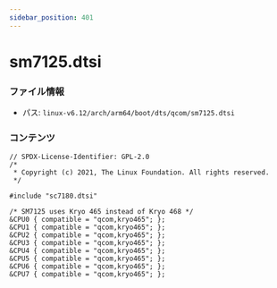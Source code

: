 ```yaml
---
sidebar_position: 401
---
```

# sm7125.dtsi

### ファイル情報

- パス: `linux-v6.12/arch/arm64/boot/dts/qcom/sm7125.dtsi`

### コンテンツ

```dtsi
// SPDX-License-Identifier: GPL-2.0
/*
 * Copyright (c) 2021, The Linux Foundation. All rights reserved.
 */

#include "sc7180.dtsi"

/* SM7125 uses Kryo 465 instead of Kryo 468 */
&CPU0 { compatible = "qcom,kryo465"; };
&CPU1 { compatible = "qcom,kryo465"; };
&CPU2 { compatible = "qcom,kryo465"; };
&CPU3 { compatible = "qcom,kryo465"; };
&CPU4 { compatible = "qcom,kryo465"; };
&CPU5 { compatible = "qcom,kryo465"; };
&CPU6 { compatible = "qcom,kryo465"; };
&CPU7 { compatible = "qcom,kryo465"; };

```

